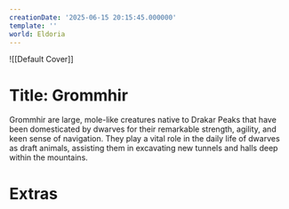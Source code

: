 ```yaml
---
creationDate: '2025-06-15 20:15:45.000000'
template: ''
world: Eldoria
---
```

![[Default Cover]]

# Title: Grommhir

Grommhir are large, mole-like creatures native to Drakar Peaks that have been domesticated by dwarves for their remarkable strength, agility, and keen sense of navigation. They play a vital role in the daily life of dwarves as draft animals, assisting them in excavating new tunnels and halls deep within the mountains.





# Extras

